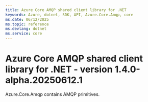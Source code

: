 ```yaml
---
title: Azure Core AMQP shared client library for .NET
keywords: Azure, dotnet, SDK, API, Azure.Core.Amqp, core
ms.date: 06/12/2025
ms.topic: reference
ms.devlang: dotnet
ms.service: core
---
```

# Azure Core AMQP shared client library for .NET - version 1.4.0-alpha.20250612.1 


Azure.Core.Amqp contains AMQP primitives. 

